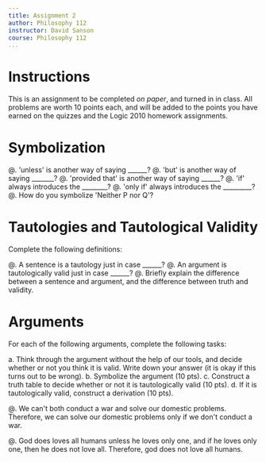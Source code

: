 ```yaml
---
title: Assignment 2 
author: Philosophy 112 
instructor: David Sanson
course: Philosophy 112
...
```


# Instructions

This is an assignment to be completed *on paper*, and turned in in class. All problems are worth 10 points each, and will be added to the points you have earned on the quizzes and the Logic 2010 homework assignments.

# Symbolization

@.  'unless' is another way of saying \_\_\_\_\_\_?
@.  'but' is another way of saying \_\_\_\_\_\_\_?
@.  'provided that' is another way of saying \_\_\_\_\_\_?
@.  'if' always introduces the \_\_\_\_\_\_\_\_?
@.  'only if' always introduces the \_\_\_\_\_\_\_\_\_?
@.  How do you symbolize 'Neither P nor Q'?


# Tautologies and Tautological Validity

Complete the following definitions:

@.  A sentence is a tautology just in case \_\_\_\_\_\_?
@.  An argument is tautologically valid just in case \_\_\_\_\_\_?
@.  Briefly explain the difference between a sentence and argument, and
    the difference between truth and validity.


# Arguments

For each of the following arguments, complete the following tasks:

a.  Think through the argument without the help of our tools, and decide
    whether or not you think it is valid. Write down your answer (it is
    okay if this turns out to be wrong).
b.  Symbolize the argument (10 pts).
c.  Construct a truth table to decide whether or not it is
    tautologically valid (10 pts).
d.  If it is tautologically valid, construct a derivation (10 pts).

@.  We can't both conduct a war and solve our domestic problems.
    Therefore, we can solve our domestic problems only if we don't
    conduct a war.

@.  God does loves all humans unless he loves only one, and if he loves
    only one, then he does not love all. Therefore, god does not love
    all humans.

